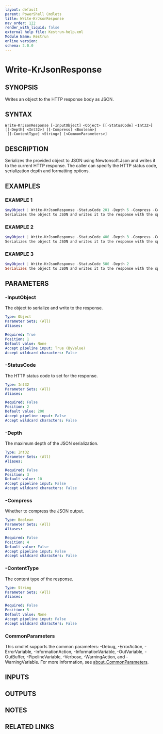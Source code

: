 ```yaml
---
layout: default
parent: PowerShell Cmdlets
title: Write-KrJsonResponse
nav_order: 122
render_with_liquid: false
external help file: Kestrun-help.xml
Module Name: Kestrun
online version:
schema: 2.0.0
---
```


# Write-KrJsonResponse

## SYNOPSIS
Writes an object to the HTTP response body as JSON.

## SYNTAX

```
Write-KrJsonResponse [-InputObject] <Object> [[-StatusCode] <Int32>] [[-Depth] <Int32>] [[-Compress] <Boolean>]
 [[-ContentType] <String>] [<CommonParameters>]
```

## DESCRIPTION
Serializes the provided object to JSON using Newtonsoft.Json and writes it
to the current HTTP response.
The caller can specify the HTTP status code,
serialization depth and formatting options.

## EXAMPLES

### EXAMPLE 1
```powershell
$myObject | Write-KrJsonResponse -StatusCode 201 -Depth 5 -Compress -ContentType "application/json"
Serializes the object to JSON and writes it to the response with the specified options.
```

### EXAMPLE 2
```powershell
$myObject | Write-KrJsonResponse -StatusCode 400 -Depth 3 -Compress -ContentType "application/json"
Serializes the object to JSON and writes it to the response with the specified options.
```

### EXAMPLE 3
```powershell
$myObject | Write-KrJsonResponse -StatusCode 500 -Depth 2
Serializes the object to JSON and writes it to the response with the specified options.
```

## PARAMETERS

### -InputObject
The object to serialize and write to the response.

```yaml
Type: Object
Parameter Sets: (All)
Aliases:

Required: True
Position: 1
Default value: None
Accept pipeline input: True (ByValue)
Accept wildcard characters: False
```

### -StatusCode
The HTTP status code to set for the response.

```yaml
Type: Int32
Parameter Sets: (All)
Aliases:

Required: False
Position: 2
Default value: 200
Accept pipeline input: False
Accept wildcard characters: False
```

### -Depth
The maximum depth of the JSON serialization.

```yaml
Type: Int32
Parameter Sets: (All)
Aliases:

Required: False
Position: 3
Default value: 10
Accept pipeline input: False
Accept wildcard characters: False
```

### -Compress
Whether to compress the JSON output.

```yaml
Type: Boolean
Parameter Sets: (All)
Aliases:

Required: False
Position: 4
Default value: False
Accept pipeline input: False
Accept wildcard characters: False
```

### -ContentType
The content type of the response.

```yaml
Type: String
Parameter Sets: (All)
Aliases:

Required: False
Position: 5
Default value: None
Accept pipeline input: False
Accept wildcard characters: False
```

### CommonParameters
This cmdlet supports the common parameters: -Debug, -ErrorAction, -ErrorVariable, -InformationAction, -InformationVariable, -OutVariable, -OutBuffer, -PipelineVariable, -Verbose, -WarningAction, and -WarningVariable. For more information, see [about_CommonParameters](http://go.microsoft.com/fwlink/?LinkID=113216).

## INPUTS

## OUTPUTS

## NOTES

## RELATED LINKS
